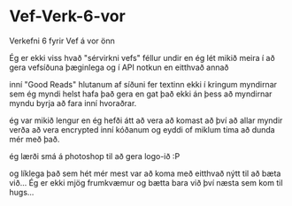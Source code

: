 # Vef-Verk-6-vor
Verkefni 6 fyrir Vef á vor önn


Ég er ekki viss hvað "sérvirkni vefs" féllur undir en ég lét mikið meira í að gera vefsíðuna þæginlega og í API notkun en eitthvað annað

inní "Good Reads" hlutanum af síðuni fer textinn ekki í kringum myndirnar sem ég myndi helst hafa það gera en gat það ekki án þess að myndirnar myndu byrja að fara inní hvoraðrar.

ég var mikið lengur en ég hefði átt að vera að komast að því að allar myndir verða að vera encrypted inní kóðanum og eyddi of miklum tíma að dunda mér með það.

ég lærði smá á photoshop til að gera logo-ið :P

og líklega það sem hét mér mest var að koma með eitthvað nýtt til að bæta við... Ég er ekki mjög frumkvæmur og bætta bara við því næsta sem kom til hugs...
